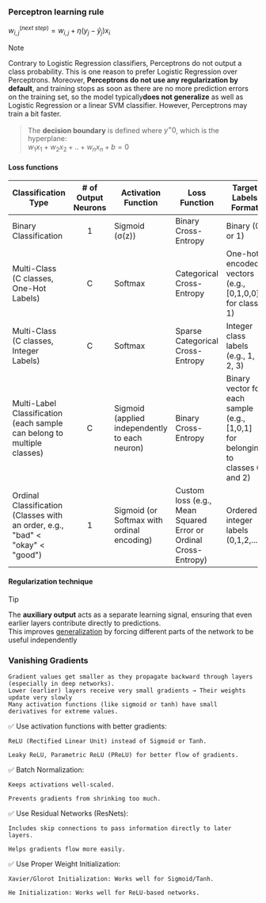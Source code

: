 ### Perceptron learning rule
$w_{i,j}^{(next\ step)} = w_{i,j} + \eta(y_j - \hat{y}_j)x_i$

> [!NOTE]
> Contrary to Logistic Regression classifiers, Perceptrons do not output a class
probability. This is one reason to prefer Logistic Regression over Perceptrons.
Moreover, **Perceptrons do not use any regularization by default**, and training stops as
soon as there are no more prediction errors on the training set, so the model typically**does not generalize** as well as Logistic Regression or a linear SVM classifier. However,
Perceptrons may train a bit faster.

>The **decision boundary** is defined where $y^=0$, which is the hyperplane:\
$w_1x_1+w_2x_2+ .. +w_nx_n+b=0$
    
#### Loss functions

| Classification Type	| # of Output Neurons	| Activation Function	| Loss Function |	Target Labels Format
| -------- | :-------: | ------- | ------- | ------- |
| Binary Classification	| 1		| Sigmoid (σ(z))	| 	Binary Cross-Entropy 	| Binary (0 or 1)
| Multi-Class (C classes, One-Hot Labels)		| C		| Softmax		| Categorical Cross-Entropy | One-hot encoded vectors (e.g., [0,1,0,0] for class 1)
|Multi-Class (C classes, Integer Labels)		| C		| Softmax		| Sparse Categorical Cross-Entropy | Integer class labels (e.g., 1, 2, 3)
Multi-Label Classification (each sample can belong to multiple classes)	| C	| Sigmoid (applied independently to each neuron)| Binary Cross-Entropy| Binary vector for each sample (e.g., [1,0,1] for belonging to classes 0 and 2)
| Ordinal Classification (Classes with an order, e.g., "bad" < "okay" < "good")	| 1	| Sigmoid (or Softmax with ordinal encoding)| Custom loss (e.g., Mean Squared Error or Ordinal Cross-Entropy)| Ordered integer labels (0,1,2,...)

#### Regularization technique
> [!TIP]
> The **auxiliary output** acts as a separate learning signal, ensuring that even earlier layers contribute directly to predictions.\
> This improves <ins>generalization</ins> by forcing different parts of the network to be useful independently

### Vanishing Gradients

    Gradient values get smaller as they propagate backward through layers (especially in deep networks).
    Lower (earlier) layers receive very small gradients → Their weights update very slowly
    Many activation functions (like sigmoid or tanh) have small derivatives for extreme values.
    
✅ Use activation functions with better gradients:

    ReLU (Rectified Linear Unit) instead of Sigmoid or Tanh.

    Leaky ReLU, Parametric ReLU (PReLU) for better flow of gradients.

✅ Batch Normalization:

    Keeps activations well-scaled.

    Prevents gradients from shrinking too much.

✅ Use Residual Networks (ResNets):

    Includes skip connections to pass information directly to later layers.

    Helps gradients flow more easily.

✅ Use Proper Weight Initialization:

    Xavier/Glorot Initialization: Works well for Sigmoid/Tanh.

    He Initialization: Works well for ReLU-based networks.
